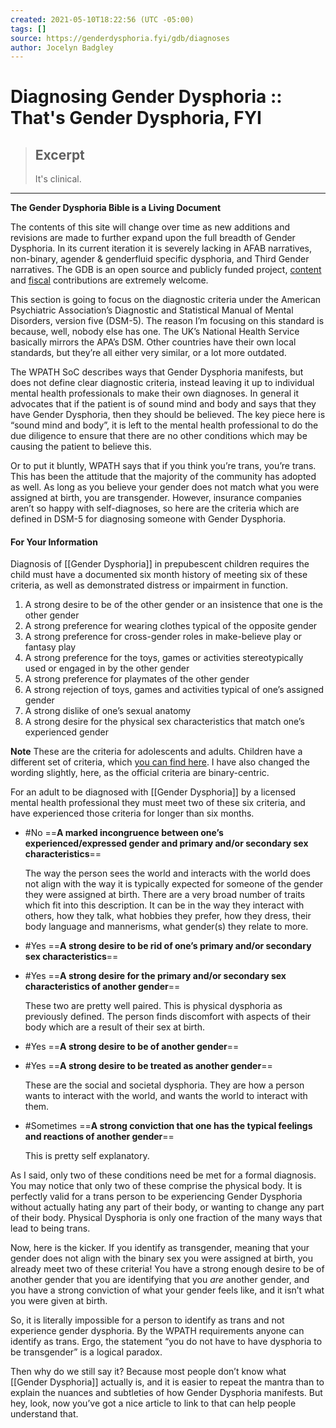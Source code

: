 ```yaml
---
created: 2021-05-10T18:22:56 (UTC -05:00)
tags: []
source: https://genderdysphoria.fyi/gdb/diagnoses
author: Jocelyn Badgley
---
```


# Diagnosing Gender Dysphoria :: That's Gender Dysphoria, FYI

> ## Excerpt
> It's clinical.

---
**The Gender Dysphoria Bible is a Living Document**

The contents of this site will change over time as new additions and revisions are made to further expand upon the full breadth of Gender Dysphoria. In its current iteration it is severely lacking in AFAB narratives, non-binary, agender & genderfluid specific dysphoria, and Third Gender narratives. The GDB is an open source and publicly funded project, [content](https://github.com/GenderDysphoria/GenderDysphoria.fyi) and [fiscal](https://patreon.com/curvyandtrans) contributions are extremely welcome.

This section is going to focus on the diagnostic criteria under the American Psychiatric Association’s Diagnostic and Statistical Manual of Mental Disorders, version five (DSM-5). The reason I’m focusing on this standard is because, well, nobody else has one. The UK’s National Health Service basically mirrors the APA’s DSM. Other countries have their own local standards, but they’re all either very similar, or a lot more outdated.

The WPATH SoC describes ways that Gender Dysphoria manifests, but does not define clear diagnostic criteria, instead leaving it up to individual mental health professionals to make their own diagnoses. In general it advocates that if the patient is of sound mind and body and says that they have Gender Dysphoria, then they should be believed. The key piece here is “sound mind and body”, it is left to the mental health professional to do the due diligence to ensure that there are no other conditions which may be causing the patient to believe this.

Or to put it bluntly, WPATH says that if you think you’re trans, you’re trans. This has been the attitude that the majority of the community has adopted as well. As long as you believe your gender does not match what you were assigned at birth, you are transgender. However, insurance companies aren’t so happy with self-diagnoses, so here are the criteria which are defined in DSM-5 for diagnosing someone with Gender Dysphoria.

#### For Your Information

Diagnosis of [[Gender Dysphoria]] in prepubescent children requires the child must have a documented six month history of meeting six of these criteria, as well as demonstrated distress or impairment in function.

1.  A strong desire to be of the other gender or an insistence that one is the other gender
2.  A strong preference for wearing clothes typical of the opposite gender
3.  A strong preference for cross-gender roles in make-believe play or fantasy play
4.  A strong preference for the toys, games or activities stereotypically used or engaged in by the other gender
5.  A strong preference for playmates of the other gender
6.  A strong rejection of toys, games and activities typical of one’s assigned gender
7.  A strong dislike of one’s sexual anatomy
8.  A strong desire for the physical sex characteristics that match one’s experienced gender

**Note** These are the criteria for adolescents and adults. Children have a different set of criteria, which [you can find here](https://www.psychiatry.org/patients-families/gender-dysphoria/what-is-gender-dysphoria). I have also changed the wording slightly, here, as the official criteria are binary-centric.

For an adult to be diagnosed with [[Gender Dysphoria]] by a licensed mental health professional they must meet two of these six criteria, and have experienced those criteria for longer than six months.

-   #No ==**A marked incongruence between one’s experienced/expressed gender and primary and/or secondary sex characteristics**==
    
    The way the person sees the world and interacts with the world does not align with the way it is typically expected for someone of the gender they were assigned at birth. There are a very broad number of traits which fit into this description. It can be in the way they interact with others, how they talk, what hobbies they prefer, how they dress, their body language and mannerisms, what gender(s) they relate to more.
    
-   #Yes ==**A strong desire to be rid of one’s primary and/or secondary sex characteristics**==
    
-   #Yes ==**A strong desire for the primary and/or secondary sex characteristics of another gender**==
    
    These two are pretty well paired. This is physical dysphoria as previously defined. The person finds discomfort with aspects of their body which are a result of their sex at birth.
    
-   #Yes ==**A strong desire to be of another gender**==
    
-   #Yes ==**A strong desire to be treated as another gender**==
    
    These are the social and societal dysphoria. They are how a person wants to interact with the world, and wants the world to interact with them.
    
-   #Sometimes ==**A strong conviction that one has the typical feelings and reactions of another gender**==
    
    This is pretty self explanatory.
    

As I said, only two of these conditions need be met for a formal diagnosis. You may notice that only two of these comprise the physical body. It is perfectly valid for a trans person to be experiencing Gender Dysphoria without actually hating any part of their body, or wanting to change any part of their body. Physical Dysphoria is only one fraction of the many ways that lead to being trans.

Now, here is the kicker. If you identify as transgender, meaning that your gender does not align with the binary sex you were assigned at birth, you already meet two of these criteria! You have a strong enough desire to be of another gender that you are identifying that you _are_ another gender, and you have a strong conviction of what your gender feels like, and it isn’t what you were given at birth.

So, it is literally impossible for a person to identify as trans and not experience gender dysphoria. By the WPATH requirements anyone can identify as trans. Ergo, the statement “you do not have to have dysphoria to be transgender” is a logical paradox.

Then why do we still say it? Because most people don’t know what [[Gender Dysphoria]] actually is, and it is easier to repeat the mantra than to explain the nuances and subtleties of how Gender Dysphoria manifests. But hey, look, now you’ve got a nice article to link to that can help people understand that.

